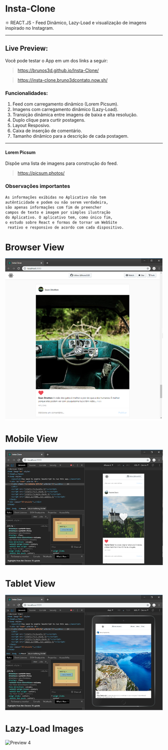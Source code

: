 # Insta-Clone
 ⚛️ REACT.JS - Feed Dinâmico, Lazy-Load e visualização de imagens inspirado no Instagram.

---

## Live Preview:
Você pode testar o App em um dos links a seguir:
>https://brunos3d.github.io/Insta-Clone/
 
>https://insta-clone.bruno3dcontato.now.sh/

### Funcionalidades:

1. Feed com carregamento dinâmico (Lorem Picsum).
2. Imagens com carregamento dinâmico (Lazy-Load).
3. Transição dinâmica entre imagens de baixa e alta resolução.
4. Duplo clique para curtir postagens.
5. Layout Resposivo.
6. Caixa de inserção de comentário.
7. Tamanho dinâmico para a descrição de cada postagem.

---

#### Lorem Picsum
Dispõe uma lista de imagens para construção do feed.
>https://picsum.photos/

### Observações importantes

```
As informações exibidas no Aplicativo não tem
autênticidade e podem ou não serem verdadeira,
são apenas informações com fim de preencher
campos de texto e imagem por simples ilustração
do Aplicativo. O aplicativo tem, como único fim,
o estudo sobre React e formas de tornar um WebSite
 reativo e responsivo de acordo com cada dispositivo.
```

# Browser View
![Preview 1](./images/image01.png)

# Mobile View
![Preview 2](./images/image02.png)

# Tablet View
![Preview 3](./images/image03.png)

# Lazy-Load Images
![Preview 4](./images/image04.png)
